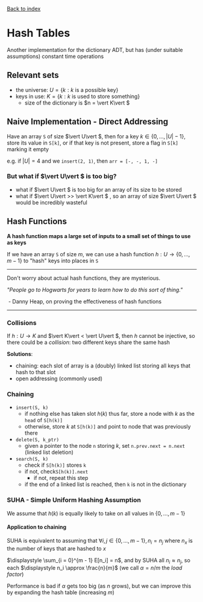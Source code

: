 [Back to index](index)

# Hash Tables

Another implementation for the dictionary ADT, but has (under suitable assumptions) constant time operations

## Relevant sets

- the universe: $U = \{ k : k \text{ is a possible key} \}$
- keys in use: $K = \{ k : k \text{ is used to store something} \}$
  - size of the dictionary is $n = \vert K\vert $

## Naive Implementation - Direct Addressing

Have an array `S` of size $\vert U\vert $, then for a key $k \in \{ 0, ..., \vert U\vert  - 1 \}$, store its value in `S[k]`, or if that key is not present, store  a flag in `S[k]` marking it empty

e.g. if $\vert U\vert  = 4$ and we `insert(2, 1)`, then `arr = [-, -, 1, -]`

### But what if $\vert U\vert $ is too big?

- what if $\vert U\vert $ is too big for an array of its size to be stored
- what if $\vert U\vert  >> \vert K\vert $ , so an array of size $\vert U\vert $ would be incredibly wasteful

## Hash Functions

**A hash function maps a large set of inputs to a small set of things to use as keys**

If we have an array `S` of size $m$, we can use a hash function $h : U \to \{ 0, ..., m - 1 \}$ to "hash" keys into places in `S`

------

Don't worry about actual hash functions, they are mysterious.

*"People go to Hogwarts for years to learn how to do this sort of thing."*

​		- Danny Heap, on proving the effectiveness of hash functions

------

### Collisions

If $h : U \to K$ and $\vert K\vert  < \vert U\vert $, then $h$ cannot be injective, so there could be a *collision*: two different keys share the same hash

**Solutions**:

- chaining: each slot of array is a (doubly) linked list storing all keys that hash to that slot
- open addressing (commonly used)

### Chaining

- `insert(S, k)`
  - if nothing else has taken slot $h(k)$ thus far, store a node with $k$ as the `head` of `S[h(k)]`
  - otherwise, store $k$ at `S[h(k)]` and point to node that was previously there
- `delete(S, k_ptr)`
  - given a pointer to the node `n` storing $k$, set `n.prev.next = n.next` (linked list deletion)
- `search(S, k)`
  - check if `S[h(k)]` stores `k`
  - if not, check`S[h(k)].next`
    - if not, repeat this step
  - if the end of a linked list is reached, then `k` is not in the dictionary

### SUHA - Simple Uniform Hashing Assumption

We assume that $h(k)$ is equally likely to take on all values in $\{0, ..., m-1 \}$

#### Application to chaining

SUHA is equivalent to assuming that $\forall i, j \in \{0, ..., m - 1 \}, n_i = n_j$ where $n_x$ is the number of keys that are hashed to $x$

$\displaystyle \sum_{i = 0}^{m - 1} E[n_i] = n$, and by SUHA all $n_i \approx n_j$, so each $\displaystyle n_i \approx \frac{n}{m}$ (we call $\alpha = n / m$ the *load factor*)

Performance is bad if $\alpha$ gets too big (as $n$ grows), but we can improve this by expanding the hash table (increasing $m$)

